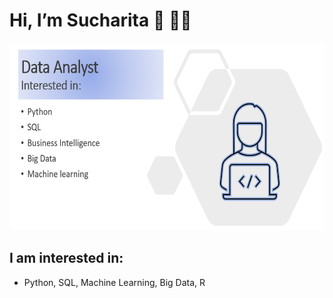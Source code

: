 # Hi, I’m Sucharita :wave: :woman_technologist:
<img src = "https://github.com/sucharita1/sucharita1/blob/afa5f0acd59aecc037b2ab671606f6c7a8803b73/Data_Analyst.png" width = "700" height = "300" />


## I am interested in:
* Python, SQL, Machine Learning, Big Data, R
<!---
sucharita1/sucharita1 is a ✨ special ✨ repository because its `README.md` (this file) appears on your GitHub profile.
You can click the Preview link to take a look at your changes.
--->
